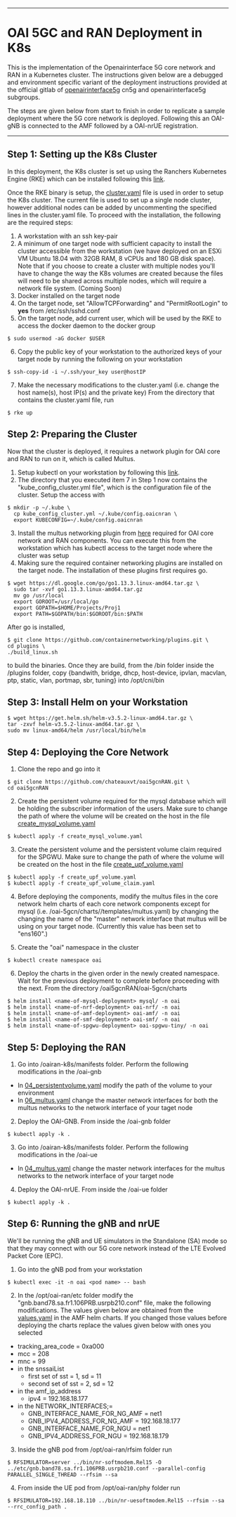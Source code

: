 ------------------------------------------------------------------------------

# OAI 5GC and RAN Deployment in K8s 
 
This is the implementation of the Openairinterface 5G core network and RAN in a Kubernetes cluster. The instructions given below are a debugged and environment specific variant of the deployment instructions provided at the official gitlab of [openairinterface5g](https://gitlab.eurecom.fr/oai) cn5g and openairinterface5g subgroups.

The steps are given below from start to finish in order to replicate a sample deployment where the 5G core network is deployed. Following this an OAI-gNB is connected to the AMF followed by a OAI-nrUE registration.

------------------------------------------------------------------------------

## Step 1: Setting up the K8s Cluster

In this deployment, the K8s cluster is set up using the Ranchers Kubernetes Engine (RKE) which can be installed following this [link](https://rancher.com/docs/rke/latest/en/installation/).

Once the RKE binary is setup, the [cluster.yaml](cluster.yml) file is used in order to setup the K8s cluster. The current file is used to set up a single node cluster, however additional nodes can be added by uncommenting the specified lines in the cluster.yaml file. To proceed with the installation, the following are the required steps: 
1. A workstation with an ssh key-pair
2. A minimum of one target node with sufficient capacity to install the cluster accessible from the workstation (we have deployed on an ESXi VM Ubuntu 18.04 with 32GB RAM, 8 vCPUs and 180 GB disk space). Note that if you choose to create a cluster with multiple nodes you'll have to change the way the K8s volumes are created because the files will need to be shared across multiple nodes, which will require a network file system. (Coming Soon)
3. Docker installed on the target node
4. On the target node, set "AllowTCPForwarding" and "PermitRootLogin" to **yes** from /etc/ssh/sshd.conf  
5. On the target node, add current user, which will be used by the RKE to access the docker daemon to the docker group 
```
$ sudo usermod -aG docker $USER
```
6. Copy the public key of your workstation to the authorized keys of your target node by running the following on your workstation
```
$ ssh-copy-id -i ~/.ssh/your_key user@hostIP
```
7. Make the necessary modifications to the cluster.yaml (i.e. change the host name(s), host IP(s) and the private key)
 From the directory that contains the cluster.yaml file, run
```
$ rke up
```
## Step 2: Preparing the Cluster
Now that the cluster is deployed, it requires a network plugin for OAI core and RAN to run on it, which is called Multus. 
1. Setup kubectl on your workstation by following this [link](https://kubernetes.io/docs/tasks/tools/install-kubectl-linux/).
2. The directory that you executed item 7 in Step 1 now contains the "kube_config_cluster.yml file", which is the configuration file of the cluster. Setup the access with
```
$ mkdir -p ~/.kube \
  cp kube_config_cluster.yml ~/.kube/config.oaicnran \
  export KUBECONFIG=~/.kube/config.oaicnran 
```
3. Install the multus networking plugin from [here](https://github.com/k8snetworkplumbingwg/multus-cni) required for OAI core network and RAN components. You can execute this from the workstation which has kubectl access to the target node where the cluster was setup
4. Making sure the required container networking plugins are installed on the target node. The installation of these plugins first requires go. 
```
$ wget https://dl.google.com/go/go1.13.3.linux-amd64.tar.gz \ 
  sudo tar -xvf go1.13.3.linux-amd64.tar.gz
  mv go /usr/local 
  export GOROOT=/usr/local/go
  export GOPATH=$HOME/Projects/Proj1
  export PATH=$GOPATH/bin:$GOROOT/bin:$PATH
```
After go is installed,
```
$ git clone https://github.com/containernetworking/plugins.git \
cd plugins \
./build_linux.sh
```
to build the binaries. Once they are build, from the /bin folder inside the /plugins folder, copy {bandwith, bridge, dhcp, host-device, ipvlan, macvlan, ptp, static, vlan, portmap, sbr, tuning} into /opt/cni/bin

## Step 3: Install Helm on your Workstation
```
$ wget https://get.helm.sh/helm-v3.5.2-linux-amd64.tar.gz \
tar -zxvf helm-v3.5.2-linux-amd64.tar.gz \
sudo mv linux-amd64/helm /usr/local/bin/helm
```
## Step 4: Deploying the Core Network
1. Clone the repo and go into it
```
$ git clone https://github.com/chateauxvt/oai5gcnRAN.git \ 
cd oai5gcnRAN 
```
2. Create the persistent volume required for the mysql database which will be holding the subscriber information of the users. Make sure to change the path of where the volume will be created on the host in the file [create_mysql_volume.yaml](create_mysql_volume.yaml)
```
$ kubectl apply -f create_mysql_volume.yaml
```
3. Create the persistent volume and the persistent volume claim required for the SPGWU. Make sure to change the path of where the volume will be created on the host in the file [create_upf_volume.yaml](create_upf_volume.yaml)
```
$ kubectl apply -f create_upf_volume.yaml
$ kubectl apply -f create_upf_volume_claim.yaml
```
4. Before deploying the components, modify the multus files in the core network helm charts of each core network components except for mysql (i.e. /oai-5gcn/charts/<component>/templates/multus.yaml) by changing the changing the name of the "master" network interface that multus will be using on your target node. (Currently this value has been set to "ens160".)
 
5. Create the "oai" namespace in the cluster 
```
$ kubectl create namespace oai
```
6. Deploy the charts in the given order in the newly created namespace. Wait for the previous deployment to complete before proceeding with the next. From the directory /oai5gcnRAN/oai-5gcn/charts
```
$ helm install <name-of-mysql-deployment> mysql/ -n oai
$ helm install <name-of-nrf-deployment> oai-nrf/ -n oai
$ helm install <name-of-amf-deployment> oai-amf/ -n oai
$ helm install <name-of-smf-deployment> oai-smf/ -n oai
$ helm install <name-of-spgwu-deployment> oai-spgwu-tiny/ -n oai
```
## Step 5: Deploying the RAN 
1. Go into /oairan-k8s/manifests folder. Perform the following modifications in the /oai-gnb
  - In [04_persistentvolume.yaml](oairan-k8s/manifests/oai-gnb/04_persistentvolume.yaml) modify the path of the volume to your environment
  - In [06_multus.yaml](oairan-k8s/manifests/oai-gnb/06_multus.yaml) change the master network interfaces for both the multus networks to the network interface of your taget node
2. Deploy the OAI-GNB. From inside the /oai-gnb folder 
```
$ kubectl apply -k .
```
3. Go into /oairan-k8s/manifests folder. Perform the following modifications in the /oai-ue
  - In [04_multus.yaml](oairan-k8s/manifests/oai-ue/04_multus.yaml) change the master network interfaces for the multus networks to the network interface of your target node
4. Deploy the OAI-nrUE. From inside the /oai-ue folder 
```
$ kubectl apply -k .
```
## Step 6: Running the gNB and nrUE
We'll be running the gNB and UE simulators in the Standalone (SA) mode so that they may connect with our 5G core network instead of the LTE Evolved Packet Core (EPC). 
1. Go into the gNB pod from your workstation
```
$ kubectl exec -it -n oai <pod name> -- bash
```
2. In the /opt/oai-ran/etc folder modify the "gnb.band78.sa.fr1.106PRB.usrpb210.conf" file, make the following modifications. The values given below are obtained from the [values.yaml](oai-5gcn/charts/oai-amf/values.yaml) in the AMF helm charts. If you changed those values before deploying the charts replace the values given below with ones you selected
  - tracking_area_code = 0xa000
  - mcc = 208
  - mnc = 99
  - in the snssaiList 
     - first set of sst = 1, sd = 11
     - second set of sst = 2, sd = 12
  - in the amf_ip_address
     - ipv4 = 192.168.18.177
  - in the NETWORK_INTERFACES;=
     - GNB_INTERFACE_NAME_FOR_NG_AMF = net1
     - GNB_IPV4_ADDRESS_FOR_NG_AMF = 192.168.18.177
     - GNB_INTERFACE_NAME_FOR_NGU = net1
     - GNB_IPV4_ADDRESS_FOR_NGU = 192.168.18.179
 
3. Inside the gNB pod from /opt/oai-ran/rfsim folder run 
```
$ RFSIMULATOR=server ../bin/nr-softmodem.Rel15 -O ../etc/gnb.band78.sa.fr1.106PRB.usrpb210.conf --parallel-config PARALLEL_SINGLE_THREAD --rfsim --sa
```
4. From inside the UE pod from /opt/oai-ran/phy folder run 
```
$ RFSIMULATOR=192.168.18.110 ../bin/nr-uesoftmodem.Rel15 --rfsim --sa --rrc_config_path .
```
 
 
 
 


 



